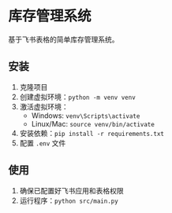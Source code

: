 # 库存管理系统

基于飞书表格的简单库存管理系统。

## 安装

1. 克隆项目
2. 创建虚拟环境：`python -m venv venv`
3. 激活虚拟环境：
   - Windows: `venv\Scripts\activate`
   - Linux/Mac: `source venv/bin/activate`
4. 安装依赖：`pip install -r requirements.txt`
5. 配置 `.env` 文件

## 使用

1. 确保已配置好飞书应用和表格权限
2. 运行程序：`python src/main.py`